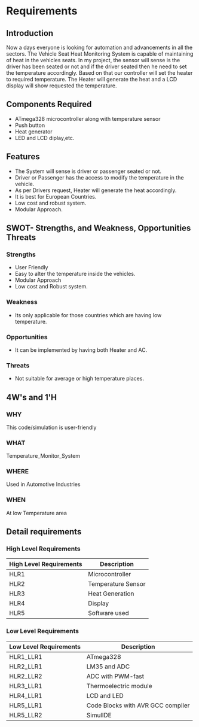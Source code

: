 # Requirements

## Introduction
Now a days everyone is looking for automation and advancements in all the sectors. The Vehicle Seat Heat Monitoring System is capable of maintaining of heat in the vehicles seats.
In my project, the sensor will sense is the driver has been seated or not and if the driver seated then he need to set the temperature accordingly. Based on that our controller will set the heater to required temperature. The Heater will generate the heat and a LCD display will show requested the temperature. 

## Components Required
-   ATmega328 microcontroller along with temperature sensor
-   Push button
-   Heat generator
-   LED and LCD diplay,etc.

## Features
-   The System will sense is driver or passenger seated or not.
-   Driver or Passenger has the access to modify the temperature in the vehicle.
-   As per Drivers request, Heater will generate the heat accordingly.
-   It is best for European Countries.
-   Low cost and robust system.
-   Modular Approach.

## SWOT- Strengths, and Weakness, Opportunities Threats
### Strengths
-   User Friendly
-   Easy to alter the temperature inside the vehicles.
-   Modular Approach
-   Low cost and Robust system.

### Weakness
-   Its only applicable for those countries which are having low temperature.
### Opportunities
-   It can be implemented by having both Heater and AC.
### Threats
-   Not suitable for average or high temperature places.

## 4W's and 1'H
### **WHY** 
This code/simulation is user-friendly
### **WHAT** 
Temperature_Monitor_System
### **WHERE** 
Used in Automotive Industries
### **WHEN** 
At low Temperature area

## Detail requirements
### High Level Requirements
| High Level Requirements      | Description |
| ----------- | ----------- |
| HLR1      | Microcontroller   |
| HLR2   | Temperature Sensor|
| HLR3   | Heat Generation|
| HLR4   | Display|
| HLR5   | Software used|

### Low Level Requirements
| Low Level Requirements      | Description |
| ----------- | ----------- |
| HLR1_LLR1      | ATmega328     |
| HLR2_LLR1   | LM35 and ADC|
| HLR2_LLR2   | ADC with PWM-fast|
| HLR3_LLR1   | Thermoelectric module|
| HLR4_LLR1   |LCD and LED|
| HLR5_LLR1   | Code Blocks with AVR GCC compiler |
| HLR5_LLR2   | SimulIDE |
